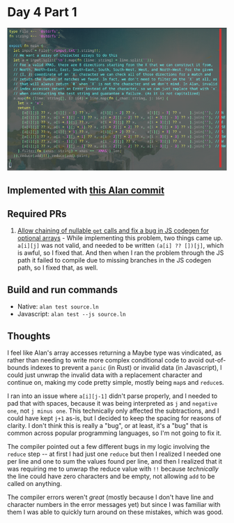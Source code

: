 # Day 4 Part 1

![Syntax Highlighted Source Code](./source.png)

## Implemented with [this Alan commit](https://github.com/alantech/alan/commit/f3720868b6251e7293352aae164217a6965e570c)

## Required PRs

1. [Allow chaining of nullable `get` calls and fix a bug in JS codegen for optional arrays](https://github.com/alantech/alan/pull/992) - While implementing this problem, two things came up. `a[i][j]` was not valid, and needed to be written `(a[i] ?? [])[j]`, which is awful, so I fixed that. And then when I ran the problem through the JS path it failed to compile due to missing branches in the JS codegen path, so I fixed that, as well.

## Build and run commands

* Native: `alan test source.ln`
* Javascript: `alan test --js source.ln`

## Thoughts

I feel like Alan's array accesses returning a Maybe type was vindicated, as rather than needing to write more complex conditional code to avoid out-of-bounds indexes to prevent a `panic` (in Rust) or invalid data (in Javascript), I could just unwrap the invalid data with a replacement character and continue on, making my code pretty simple, mostly being `map`s and `reduce`s.

I ran into an issue where `a[i][j-1]` didn't parse properly, and I needed to pad that with spaces, because it was being interpreted as `j` and `negative one`, not `j minus one`. This technically only affected the subtractions, and I could have kept `j+1` as-is, but I decided to keep the spacing for reasons of clarity. I don't think this is really a "bug", or at least, it's a "bug" that is common across popular programming languages, so I'm not going to fix it.

The compiler pointed out a few different bugs in my logic involving the `reduce` step -- at first I had just one `reduce` but then I realized I needed one per line and one to sum the values found per line, and then I realized that it was requiring me to unwrap the reduce value with `!!` because *technically* the line could have zero characters and be empty, not allowing `add` to be called on anything.

The compiler errors weren't *great* (mostly because I don't have line and character numbers in the error messages yet) but since I was familiar with them I was able to quickly turn around on these mistakes, which was good.

